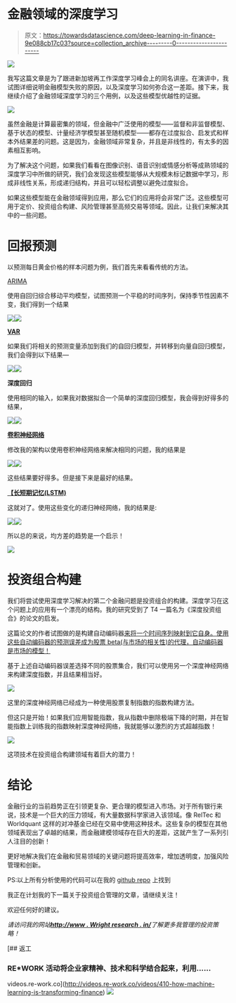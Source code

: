 # 金融领域的深度学习

> 原文：<https://towardsdatascience.com/deep-learning-in-finance-9e088cb17c03?source=collection_archive---------0----------------------->

![](img/dc0873ebe04fa4b795e29927965b1007.png)

我写这篇文章是为了跟进新加坡再工作深度学习峰会上的同名讲座。在演讲中，我试图详细说明金融模型失败的原因，以及深度学习如何弥合这一差距。接下来，我继续介绍了金融领域深度学习的三个用例，以及这些模型优越性的证据。

![](img/fa9b6108072531669767e284799b458e.png)

虽然金融是计算最密集的领域，但金融中广泛使用的模型——监督和非监督模型、基于状态的模型、计量经济学模型甚至随机模型——都存在过度拟合、启发式和样本外结果差的问题。这是因为，金融领域非常复杂，并且是非线性的，有太多的因素相互影响。

为了解决这个问题，如果我们看看在图像识别、语音识别或情感分析等成熟领域的深度学习中所做的研究，我们会发现这些模型能够从大规模未标记数据中学习，形成非线性关系，形成递归结构，并且可以轻松调整以避免过度拟合。

如果这些模型能在金融领域得到应用，那么它们的应用将会非常广泛。这些模型可用于定价、投资组合构建、风险管理甚至高频交易等领域。因此，让我们来解决其中的一些问题。

# 回报预测

以预测每日黄金价格的样本问题为例，我们首先来看看传统的方法。

[ARIMA](https://en.wikipedia.org/wiki/Autoregressive_integrated_moving_average)

使用自回归综合移动平均模型，试图预测一个平稳的时间序列，保持季节性因素不变，我们得到一个结果

![](img/e35e6e72838c1feed4108f04d1319d67.png)![](img/c2f057053d4fc882e7de5217f81a26fd.png)

[**VAR**](https://en.wikipedia.org/wiki/Vector_autoregression)

如果我们将相关的预测变量添加到我们的自回归模型，并转移到向量自回归模型，我们会得到以下结果—

![](img/b097b39185e442bd47141e8943c7602d.png)![](img/002d1b1982ee445ab67ea6f5a27d5157.png)

**深度回归**

使用相同的输入，如果我对数据拟合一个简单的深度回归模型，我会得到好得多的结果，

![](img/42cd37f8be32514a50a97652a7351014.png)![](img/bf0b933e78c2cff8db88414e42336a82.png)

[**卷积神经网络**](https://en.wikipedia.org/wiki/Convolutional_neural_network)

修改我的架构以使用卷积神经网络来解决相同的问题，我的结果是

![](img/df3f7b64409a2404a8f8070c20fdf684.png)![](img/71aaeddb4d3cbb16a6ba6d91c324db2d.png)

这些结果要好得多。但是接下来是最好的结果。

[**【长短期记忆(LSTM)**](https://en.wikipedia.org/wiki/Long_short-term_memory)

这就对了。使用这些变化的递归神经网络，我的结果是:

![](img/669e7876dbb88c572e78d898e6eeac8b.png)![](img/66fd78e9ee47b1bd1239220950540524.png)

所以总的来说，均方差的趋势是一个启示！

![](img/42dce141f128ca6b476a1b98bee71d3d.png)

# 投资组合构建

我们将尝试使用深度学习解决的第二个金融问题是投资组合的构建。深度学习在这个问题上的应用有一个漂亮的结构。我的研究受到了 T4 一篇名为《深度投资组合》的论文的启发。

这篇论文的作者试图做的是构建自动编码器[来将一个时间序列映射到它自身。使用这些自动编码器的预测误差成为股票 beta(与市场的相关性)的代理，自动编码器是市场的模型！](https://en.wikipedia.org/wiki/Autoencoder)

基于上述自动编码器误差选择不同的股票集合，我们可以使用另一个深度神经网络来构建深度指数，并且结果相当好。

![](img/78a8458a6aa17d620c69df313b7426dc.png)

这里的深度神经网络已经成为一种使用股票复制指数的指数构建方法。

但这只是开始！如果我们应用智能指数，我从指数中删除极端下降的时期，并在智能指数上训练我的指数映射深度神经网络，我就能够以激烈的方式超越指数！

![](img/c811dfa1b70146f804c7d8f69649a06b.png)

这项技术在投资组合构建领域有着巨大的潜力！

# 结论

金融行业的当前趋势正在引领更复杂、更合理的模型进入市场。对于所有银行来说，技术是一个巨大的压力领域，有大量数据科学家进入该领域。像 RelTec 和 Worldquant 这样的对冲基金已经在交易中使用这种技术。这些复杂的模型在其他领域表现出了卓越的结果，而金融建模领域存在巨大的差距，这就产生了一系列引人注目的创新！

更好地解决我们在金融和贸易领域的关键问题将提高效率，增加透明度，加强风险管理和创新。

PS:以上所有分析使用的代码可以在我的 [github repo](https://github.com/sonaam1234/DeepLearningInFinance) 上找到

我正在计划我的下一篇关于投资组合管理的文章，请继续关注！

欢迎任何好的建议。

*请访问我的网站*[***http://www . Wright research . in/***](http://www.wrightresearch.in/)*了解更多我管理的投资策略！*

 [## 返工

### RE*WORK 活动将企业家精神、技术和科学结合起来，利用……

videos.re-work.co](http://videos.re-work.co/videos/410-how-machine-learning-is-transforming-finance) ![](img/dc0873ebe04fa4b795e29927965b1007.png)